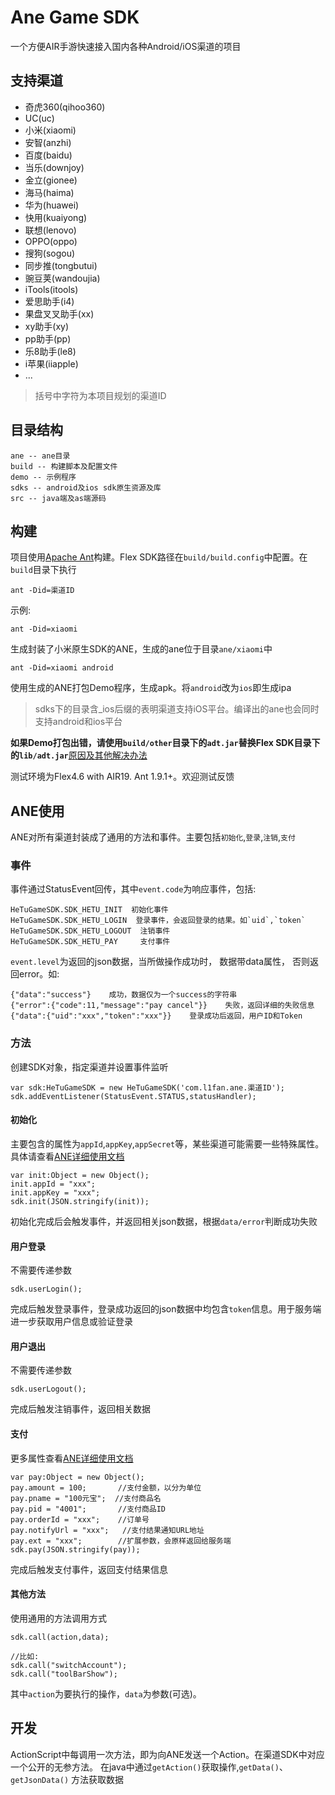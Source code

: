 # Ane Game SDK 

一个方便AIR手游快速接入国内各种Android/iOS渠道的项目

## 支持渠道

- 奇虎360(qihoo360)
- UC(uc)
- 小米(xiaomi)
- 安智(anzhi)
- 百度(baidu)
- 当乐(downjoy)
- 金立(gionee)
- 海马(haima)
- 华为(huawei)
- 快用(kuaiyong)
- 联想(lenovo)
- OPPO(oppo)
- 搜狗(sogou)
- 同步推(tongbutui)
- 豌豆荚(wandoujia)
- iTools(itools)
- 爱思助手(i4)
- 果盘叉叉助手(xx)
- xy助手(xy)
- pp助手(pp)
- 乐8助手(le8)
- i苹果(iiapple)
- ...

>括号中字符为本项目规划的渠道ID

## 目录结构

	ane -- ane目录
	build -- 构建脚本及配置文件
	demo -- 示例程序
	sdks -- android及ios sdk原生资源及库
	src -- java端及as端源码


## 构建
项目使用[Apache Ant](http://ant.apache.org)构建。Flex SDK路径在`build/build.config`中配置。在`build`目录下执行
 
	ant -Did=渠道ID

示例:

	ant -Did=xiaomi
	
生成封装了小米原生SDK的ANE，生成的ane位于目录`ane/xiaomi`中

	ant -Did=xiaomi android

使用生成的ANE打包Demo程序，生成apk。将`android`改为`ios`即生成ipa
> sdks下的目录含_ios后缀的表明渠道支持iOS平台。编译出的ane也会同时支持android和ios平台

**如果Demo打包出错，请使用`build/other`目录下的`adt.jar`替换Flex SDK目录下的`lib/adt.jar`**[原因及其他解决办法](./build/other/)

测试环境为Flex4.6 with AIR19. Ant 1.9.1+。欢迎测试反馈


## ANE使用
ANE对所有渠道封装成了通用的方法和事件。主要包括`初始化`,`登录`,`注销`,`支付`

### 事件
事件通过StatusEvent回传，其中`event.code`为响应事件，包括:
	
	HeTuGameSDK.SDK_HETU_INIT  初始化事件
	HeTuGameSDK.SDK_HETU_LOGIN  登录事件，会返回登录的结果。如`uid`,`token`
	HeTuGameSDK.SDK_HETU_LOGOUT  注销事件
	HeTuGameSDK.SDK_HETU_PAY     支付事件

`event.level`为返回的json数据，当所做操作成功时， 数据带data属性， 否则返回error。如:

	{"data":"success"}    成功，数据仅为一个success的字符串
	{"error":{"code":11,"message":"pay cancel"}}    失败，返回详细的失败信息
	{"data":{"uid":"xxx","token":"xxx"}}    登录成功后返回，用户ID和Token


### 方法
创建SDK对象，指定渠道并设置事件监听

	var sdk:HeTuGameSDK = new HeTuGameSDK('com.l1fan.ane.渠道ID');
	sdk.addEventListener(StatusEvent.STATUS,statusHandler);

#### 初始化
主要包含的属性为`appId`,`appKey`,`appSecret`等，某些渠道可能需要一些特殊属性。具体请查看[ANE详细使用文档](./ane)
 
	var init:Object = new Object();
	init.appId = "xxx";
	init.appKey = "xxx";
	sdk.init(JSON.stringify(init));

初始化完成后会触发事件，并返回相关json数据，根据`data/error`判断成功失败

#### 用户登录
不需要传递参数

	sdk.userLogin();

完成后触发登录事件，登录成功返回的json数据中均包含`token`信息。用于服务端进一步获取用户信息或验证登录

#### 用户退出
不需要传递参数

	sdk.userLogout();

完成后触发注销事件，返回相关数据

#### 支付

更多属性查看[ANE详细使用文档](./ane)

	var pay:Object = new Object();
	pay.amount = 100;       //支付金额，以分为单位
	pay.pname = "100元宝";  //支付商品名
	pay.pid = "4001";       //支付商品ID
	pay.orderId = "xxx";    //订单号
	pay.notifyUrl = "xxx";   //支付结果通知URL地址
	pay.ext = "xxx";        //扩展参数，会原样返回给服务端
	sdk.pay(JSON.stringify(pay));

完成后触发支付事件，返回支付结果信息

#### 其他方法
使用通用的方法调用方式
	
	sdk.call(action,data);
	
	//比如:
	sdk.call("switchAccount");
	sdk.call("toolBarShow");

其中`action`为要执行的操作，`data`为参数(可选)。


## 开发
ActionScript中每调用一次方法，即为向ANE发送一个Action。在渠道SDK中对应一个公开的无参方法。
在java中通过`getAction()`获取操作,`getData()`、`getJsonData()` 方法获取数据




